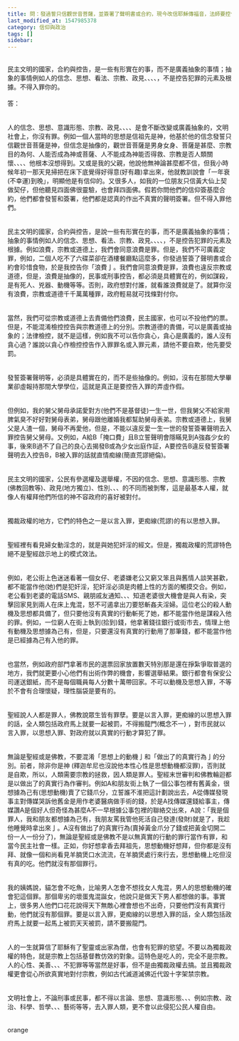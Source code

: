 ```yaml
---
title: 問：發過誓只信觀世音菩薩，並簽署了聲明書或合約，現今改信耶穌傳福音，法師要控告我
last_modified_at: 1547985378
category: 信仰與政治
tags: []
sidebar: 
---
```


<br/>民主文明的國家，合約與控告，是一些有形實在的事，而不是廣義抽象的事情；抽象的事情例如人的信念、思想、看法、宗教、政見、、、、，不是控告犯罪的元素及根據。不得入罪你的。<br/><br/><!--more-->答：<br/><br/><br/>人的信念、思想、意識形態、宗教、政見、、、、是會不斷改變或廣義抽象的，文明社會上，你沒有罪。例如一個人當時的思想是信祖先是神，他基於他的信念發誓只信觀世音菩薩是神，但信念是抽像的，觀世音菩薩是男身女身、菩薩是甚麼、宗教目的為何、人能否成為神或菩薩、人不能成為神能否得救、宗教是否人類關懷、、、、他根本沒想得到。又或是我的父親，他說他無神論甚麼都不信，但我小時候年初一那天見掃把在床下底覺得好得意(好有趣)拿出來，他就教訓說會「一年衰(不幸運)到晚」，明顯他是有信仰的。又很多人，如我的一位朋友只信黃大仙上契做契仔，但他聽見四面佛很靈驗，也會拜四面佛。假若你問他們的信仰簽基麼合約，他們都會發誓和簽署，他們都是認真的作出不真實的聲明簽署。但不得入罪他們。<br/><br/><br/>民主文明的國家，合約與控告，是說一些有形實在的事，而不是廣義抽象的事情；抽象的事情例如人的信念、思想、看法、宗教、政見、、、、，不是控告犯罪的元素及根據。例如浪費，宗教或道德上，我們會同意浪費是罪。但是，我們不可廣義定罪，例如，二個人吃不了六碟菜卻在酒樓餐廳點這麼多，你發過誓簽了聲明書或合約會珍惜食物，於是我控告你「浪費亅。我們會同意浪費是罪，浪費也違反宗教或道德，但是，浪費是抽像的，民事或刑事控告，都必須是具體實在的，例如謀殺，是有死人、兇器、動機等等。否則，政府想對付誰，就看誰浪費就是了。就算你沒有浪費，宗教或道德千千萬萬種罪，政府輕易就可找條對付你。<br/><br/><br/>當然，我們可從宗教或道德上去責備他們浪費，民主國家，也可以不投他們的票。但是，不能混淆檢控控告與宗教道德上的分別。宗教道德的責備，可以是廣義或抽象的；法律檢控，就不是這樣，例如我不可以告你貪心，貪心是廣義的，誰人沒有貪心過？誰說以貪心作檢控控告作入罪罪名或入罪元素，請他不要自欺，他先要受罰。<br/><br/><br/>發誓簽署聲明等，必須是具體實在的，而不是些抽像的。例如，沒有在那間大學畢業卻虛報持那間大學學位，這就是真正是要控告入罪的弄虛作假。<br/><br/><br/>但例如，我的舅父舅母承諾愛對方(他們不是基督徒)一生一世，但我舅父不給家用脾氣臭不好好對舅母表弟，舅母跟他離婚我都幫助舅母表弟。宗教或道德上，我舅父是人渣一個，舅母不再愛他，但是，不能以違反愛一生一世的發誓簽署聲明去入罪控告舅父舅母。又例如，A給B「掩口費」且B立誓聲明會隱瞞見到A強姦少女的事，後來B過不了自己的良心去揭發B或為少女出庭作証，A要控告B違反發誓簽署聲明去入控告B，B被入罪的話就直情痴線(簡直荒謬絕倫)。<br/><br/><br/>民主文明的國家，公民有參選權及選舉權，不因的信念、思想、意識形態、宗教(佛教回教等)、政見(地方獨立)、性別、、、的不同而被剝奪，這是最基本人權，就像人有權拜他們所信的神不容政府的喜好被對付。<br/><br/><br/>獨裁政權的地方，它們的特色之一是以言入罪，更痴線(荒謬)的有以思想入罪。<br/><br/><br/>聖經裡有看見婦女動淫念的，就是與她犯奸淫的經文。但是，獨裁政權的荒謬特色絕不是聖經啟示地上的模式效法。<br/><br/><br/>例如，老公街上色迷迷看著一個女仔、老婆嫌老公又窮又笨且與舊情人談笑甚歡，都不能當作他(她)們是犯奸淫，犯奸淫必須是肉體上性的方面的觸摸交合。例如，老公看到老婆的電話SMS、親朋戚友通知、、、知道老婆很大機會是與人有染，突擊回家見到兩人在床上鬼混，怒不可遏拿出刀要怒斬姦夫淫婦。這位老公的殺人動機及思想都具備了，但只要他沒有真實的行動斬死了她，都不能當作他是謀殺入他的罪。例如，一位窮人在街上執到(拾到)錢，他拿著錢往銀行或街市去，情理上他有動機及思想據為己有，但是，只要還沒有真實的行動用了那筆錢，都不能當作他是已經據為己有入他的罪。<br/><br/><br/>也當然，例如政府部門拿著市民的選票回家放置數天特別那是還在掙紮爭取普選的地方，我們就更要小心他們有出術作弊的機會，影響選舉結果。銀行都會有保安公司運送銀紙，而不是每個職員每人分數十萬帶回家。不可以動機及思想入罪，不等於不會有合理懷疑，理性腦袋是要有的。<br/><br/><br/>聖經說人人都是罪人，佛教說眾生皆有罪孽。要是以言入罪，更痴線的以思想入罪的話，全人類包括政府馬上就要一起被罰，不得搬龍門(概念不一) ，對市民就以言入罪，以思想入罪、對政府就以真實的行動才算犯了罪。<br/><br/><br/>無論是聖經或是佛教，不要混淆「思想上的動機亅和「做出了的真實行為亅的分別。前者，除非你是神 (釋迦牟尼也沒說他本性心性是思想動機都沒罪)，否則就是自欺，所以，人類需要宗教的拯救，因人類是罪人。聖經末世審判和佛教輪迴都是以做出了的真實行為作審判。例如A和朋友街上執了一個公事包裡有舊黃金，很想據為己有(思想動機)賣了它錢爪分，立誓誰不淮把這計劃說出去，A從傳媒發現事主對傳媒哭訴他舊金是用作老婆醫病做手術的錢，於是A找傳媒還錢給事主，傳媒讚A是個好人但奇怪為甚麼A不一早根據公事包裡的聯絡交出來，A說：「我是個罪人，我和朋友都想據為己有，我朋友罵我管他死活自己發達(發財)就是了，我趁他睡覺時拿出來亅。A沒有做出了的真實行為(賣掉黃金爪分了錢或把黃金切開二份一人一份分了)，無論是聖經或是佛教不是以無真實的行動的罪行當作有罪，和當今民主社會一樣。正如，你好想拿香去拜祖先，思想動機好想拜，但你都是沒有拜、就像一個和尚看見羊腩煲口水流流，在羊腩煲處行來行去，思想動機上吃但沒有真的吃。他們就沒有那個罪行。<br/><br/><br/>我的姨媽說，貓怎會不吃魚，比喻男人怎會不想找女人鬼混，男人的思想動機的確會犯這個罪。那個卑劣的壞蛋鬼混誕女，他說只是做天下男人都想做的事。事實上，很多男人他們口花花說得天下無敵心裡會想也不出奇，只要他們沒有真實行動，他們就沒有那個罪。要是以言入罪，更痴線的以思想入罪的話，全人類包括政府馬上就要一起馬上被罰天天被罰，請不要搬龍門。<br/><br/><br/>人的一生就算信了耶穌有了聖靈或出家為僧，也會有犯罪的慾望。不要以為獨裁政權的特色，就是宗教上包括基督教仿效的對象。這特色是吃人的，完全不是宗教。人的心性、美善、、、不犯罪等等當然是好事，但不是由獨裁政權去搞。並且獨裁政權更會從心所欲真實地對付宗教，例如古代滅道滅佛近代毀十字架禁宗教。<br/><br/><br/>文明社會上，不論刑事或民事，都不得以言論、思想、意識形態、、、例如宗教、政治、科學、哲學、、、藝術等等，去入罪人類，更不會以此侵犯公民人權自由。<br/><br/><br/>orange